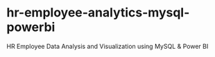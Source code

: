 # hr-employee-analytics-mysql-powerbi
HR Employee Data Analysis and Visualization using MySQL &amp; Power BI
